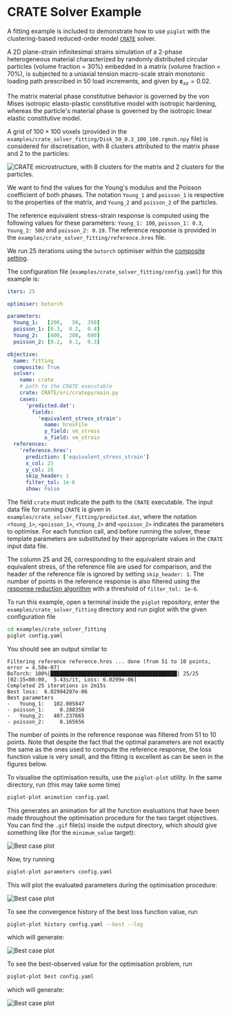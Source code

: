 # CRATE Solver Example

A fitting example is included to demonstrate how to use `piglot` with the clustering-based reduced-order model [`CRATE`](https://github.com/bessagroup/CRATE) solver.

A 2D plane-strain infinitesimal strains simulation of a 2-phase heterogeneous material characterized by randomly distributed circular particles (volume fraction = 30%) embedded in a matrix (volume fraction = 70%), is subjected to a uniaxial tension macro-scale strain monotonic loading path prescribed in 50 load increments, and given by $\boldsymbol{\varepsilon}_{xx}=0.02$.

The matrix material phase constitutive behavior is governed by the von Mises isotropic elasto-plastic constitutive model with isotropic hardening, whereas the particle's material phase is governed by the isotropic linear elastic constitutive model.

A grid of $100\times 100$ voxels (provided in the `examples/crate_solver_fitting/Disk_50_0.3_100_100.rgmsh.npy` file) is considered for discretisation, with 8 clusters attributed to the matrix phase and 2 to the particles:

![CRATE microstructure, with 8 clusters for the matrix and 2 clusters for the particles.](microstructure_crate.png)

We want to find the values for the Young's modulus and the Poisson coefficient of both phases.
The notation `Young_1` and `poisson_1` is respective to the properties of the matrix, and `Young_2` and `poisson_2` of the particles.

The reference equivalent stress-strain response is computed using the following values for these parameters: `Young_1: 100`, `poisson_1: 0.3`, `Young_2: 500` and `poisson_2: 0.19`.
The reference response is provided in the `examples/crate_solver_fitting/reference.hres` file.

We run 25 iterations using the `botorch` optimiser within the [composite setting](../sample_curve_fitting_composite/description.md).

The configuration file (`examples/crate_solver_fitting/config.yaml`) for this example is:
```yaml
iters: 25

optimiser: botorch

parameters:
  Young_1:   [200,   50,  350]
  poisson_1: [0.3,  0.2,  0.4]
  Young_2:   [400,  200,  600]
  poisson_2: [0.2,  0.1,  0.3]

objective:
  name: fitting
  composite: True
  solver:
    name: crate
    # path to the CRATE executable
    crate: CRATE/src/cratepy/main.py
    cases:
      'predicted.dat':
        fields:
          'equivalent_stress_strain':
            name: hresFile
            y_field: vm_stress
            x_field: vm_strain
  references:
    'reference.hres':
      prediction: ['equivalent_stress_strain']
      x_col: 25
      y_col: 26
      skip_header: 1
      filter_tol: 1e-6
      show: False
```
The field `crate` must indicate the path to the `CRATE` executable.
The input data file for running `CRATE` is given in `examples/crate_solver_fitting/predicted.dat`, where the notation `<Young_1>`, `<poisson_1>`, `<Young_2>` and `<poisson_2>` indicates the parameters to optimise.
For each function call, and before running the solver, these template parameters are substituted by their appropriate values in the `CRATE` input data file.

The column 25 and 26, corresponding to the equivalent strain and equivalent stress, of the reference file are used for comparison, and the header of the reference file is ignored by setting `skip_header: 1`. The number of points in the reference response is also filtered using the [response reduction algorithm](../reference_reduction_composite/description.md) with a threshold of `filter_tol: 1e-6`.

To run this example, open a terminal inside the `piglot` repository, enter the `examples/crate_solver_fitting` directory and run piglot with the given configuration file
```bash
cd examples/crate_solver_fitting
piglot config.yaml
```
You should see an output similar to
```
Filtering reference reference.hres ... done (from 51 to 10 points, error = 4.50e-07)
BoTorch: 100%|█████████████████████████████████████████| 25/25 [02:15<00:00,  5.43s/it, Loss: 6.0299e-06]
Completed 25 iterations in 2m15s
Best loss:  6.02994207e-06
Best parameters
-   Young_1:   102.005847
- poisson_1:     0.288350
-   Young_2:   407.237665
- poisson_2:     0.165656
```
The number of points in the reference response was filtered from 51 to 10 points.
Note that despite the fact that the optimal parameters are not exactly the same as the ones used to compute the reference response, the loss function value is very small, and the fitting is excellent as can be seen in the figures below.

To visualise the optimisation results, use the `piglot-plot` utility.
In the same directory, run (this may take some time)
```bash
piglot-plot animation config.yaml
```
This generates an animation for all the function evaluations that have been made throughout the optimisation procedure for the two target objectives.
You can find the `.gif` file(s) inside the output directory, which should give something like (for the `minimum_value` target):

![Best case plot](animation.gif)

Now, try running
```bash
piglot-plot parameters config.yaml
```
This will plot the evaluated parameters during the optimisation procedure: 

![Best case plot](parameters.svg)

To see the convergence history of the best loss function value, run
```bash
piglot-plot history config.yaml --best --log
```
which will generate:

![Best case plot](loss.svg)

To see the best-observed value for the optimisation problem, run
```bash
piglot-plot best config.yaml
```
which will generate:

![Best case plot](best.svg)

